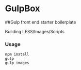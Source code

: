 # GulpBox
##Gulp front end starter boilerplate

Building LESS/Images/Scripts

### Usage
```
npm install
gulp
gulp images
```